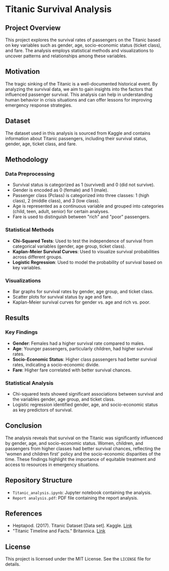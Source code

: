# Titanic Survival Analysis

## Project Overview

This project explores the survival rates of passengers on the Titanic based on key variables such as gender, age, socio-economic status (ticket class), and fare. The analysis employs statistical methods and visualizations to uncover patterns and relationships among these variables.

## Motivation

The tragic sinking of the Titanic is a well-documented historical event. By analyzing the survival data, we aim to gain insights into the factors that influenced passenger survival. This analysis can help in understanding human behavior in crisis situations and can offer lessons for improving emergency response strategies.

## Dataset

The dataset used in this analysis is sourced from Kaggle and contains information about Titanic passengers, including their survival status, gender, age, ticket class, and fare.

## Methodology

### Data Preprocessing

- Survival status is categorized as 1 (survived) and 0 (did not survive).
- Gender is encoded as 0 (female) and 1 (male).
- Passenger class (Pclass) is categorized into three classes: 1 (high class), 2 (middle class), and 3 (low class).
- Age is represented as a continuous variable and grouped into categories (child, teen, adult, senior) for certain analyses.
- Fare is used to distinguish between "rich" and "poor" passengers.

### Statistical Methods

- **Chi-Squared Tests**: Used to test the independence of survival from categorical variables (gender, age group, ticket class).
- **Kaplan-Meier Survival Curves**: Used to visualize survival probabilities across different groups.
- **Logistic Regression**: Used to model the probability of survival based on key variables.

### Visualizations

- Bar graphs for survival rates by gender, age group, and ticket class.
- Scatter plots for survival status by age and fare.
- Kaplan-Meier survival curves for gender vs. age and rich vs. poor.

## Results

### Key Findings

- **Gender**: Females had a higher survival rate compared to males.
- **Age**: Younger passengers, particularly children, had higher survival rates.
- **Socio-Economic Status**: Higher class passengers had better survival rates, indicating a socio-economic divide.
- **Fare**: Higher fare correlated with better survival chances.

### Statistical Analysis

- Chi-squared tests showed significant associations between survival and the variables gender, age group, and ticket class.
- Logistic regression identified gender, age, and socio-economic status as key predictors of survival.

## Conclusion

The analysis reveals that survival on the Titanic was significantly influenced by gender, age, and socio-economic status. Women, children, and passengers from higher classes had better survival chances, reflecting the 'women and children first' policy and the socio-economic disparities of the time. These findings highlight the importance of equitable treatment and access to resources in emergency situations.

## Repository Structure

- `Titanic_analysis.ipynb`: Jupyter notebook containing the analysis.
- `Report analysis.pdf`: PDF file containing the report analysis.

## References

- Heptapod. (2017). Titanic Dataset [Data set]. Kaggle. [Link](https://www.kaggle.com/datasets/heptapod/titanic)
- "Titanic Timeline and Facts." Britannica. [Link](https://www.britannica.com/story/titanic-timeline-and-facts)

## License

This project is licensed under the MIT License. See the `LICENSE` file for details.
